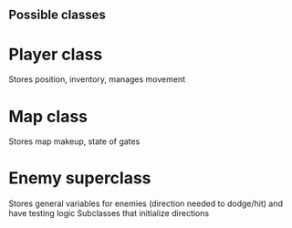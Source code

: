 ## Possible classes

# Player class
Stores position, inventory, manages movement

# Map class
Stores map makeup, state of gates

# Enemy superclass
Stores general variables for enemies (direction needed to dodge/hit) and have testing logic
Subclasses that initialize directions